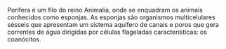 Porifera é um filo do reino Animalia, onde se enquadram os animais conhecidos como esponjas. As esponjas são organismos multicelulares sésseis que apresentam um sistema aquífero de canais e poros que gera correntes de água dirigidas por células flageladas características: os coanócitos.